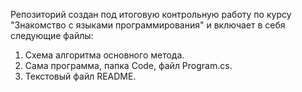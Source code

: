 Репозиторий создан под итоговую контрольную работу по курсу "Знакомство с языками программирования" и включает в себя следующие файлы:

1. Схема алгоритма основного метода.
2. Сама программа, папка Code, файл Program.cs.
3. Текстовый файл README.